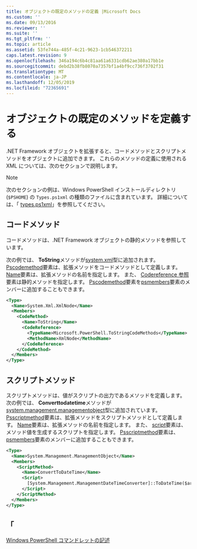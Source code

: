 ```yaml
---
title: オブジェクトの既定のメソッドの定義 |Microsoft Docs
ms.custom: ''
ms.date: 09/13/2016
ms.reviewer: ''
ms.suite: ''
ms.tgt_pltfrm: ''
ms.topic: article
ms.assetid: 53fe744a-485f-4c21-9623-1cb546372211
caps.latest.revision: 9
ms.openlocfilehash: 346a194c6b4c81aa61a6331cdb62ae380a17bb1e
ms.sourcegitcommit: debd2b38fb8070a7357bf1a4bf9cc736f3702f31
ms.translationtype: MT
ms.contentlocale: ja-JP
ms.lasthandoff: 12/05/2019
ms.locfileid: "72365691"
---
```

# <a name="defining-default-methods-for-objects"></a>オブジェクトの既定のメソッドを定義する

.NET Framework オブジェクトを拡張すると、コードメソッドとスクリプトメソッドをオブジェクトに追加できます。
これらのメソッドの定義に使用される XML については、次のセクションで説明します。

> [!NOTE]
> 次のセクションの例は、Windows PowerShell インストールディレクトリ (`$PSHOME`) の `Types.ps1xml` の種類のファイルに含まれています。 詳細については、「 [types.ps1xml](/powershell/module/microsoft.powershell.core/about/about_types.ps1xml)」を参照してください。

## <a name="code-methods"></a>コードメソッド

コードメソッドは、.NET Framework オブジェクトの静的メソッドを参照しています。

次の例では、 **ToString**メソッドが[system.xml](/dotnet/api/System.Xml.XmlNode)型に追加されます。 [Pscodemethod](/dotnet/api/system.management.automation.pscodemethod)要素は、拡張メソッドをコードメソッドとして定義します。 [Name](/dotnet/api/system.management.automation.psmemberinfo.name?view=pscore-6.2.0#System_Management_Automation_PSMemberInfo_Name)要素は、拡張メソッドの名前を指定します。 また、 [Codereference 参照](/dotnet/api/system.management.automation.pscodemethod.codereference?view=pscore-6.2.0#System_Management_Automation_PSCodeMethod_CodeReference)要素は静的メソッドを指定します。 [Pscodemethod](/dotnet/api/system.management.automation.pscodemethod)要素を[psmembers](/dotnet/api/system.management.automation.psmemberset?view=pscore-6.2.0)要素のメンバーに追加することもできます。

```xml
<Type>
  <Name>System.Xml.XmlNode</Name>
  <Members>
    <CodeMethod>
      <Name>ToString</Name>
      <CodeReference>
        <TypeName>Microsoft.PowerShell.ToStringCodeMethods</TypeName>
        <MethodName>XmlNode</MethodName>
      </CodeReference>
    </CodeMethod>
  </Members>
</Type>
```

## <a name="script-methods"></a>スクリプトメソッド

スクリプトメソッドは、値がスクリプトの出力であるメソッドを定義します。 次の例では、 **Converttodatetime**メソッドが[system.management.managementobject](/dotnet/api/System.Management.ManagementObject)型に追加されています。 [Psscriptmethod](/dotnet/api/system.management.automation.psscriptmethod?view=pscore-6.2.0)要素は、拡張メソッドをスクリプトメソッドとして定義します。 [Name](/dotnet/api/system.management.automation.psmemberinfo.name?view=pscore-6.2.0#System_Management_Automation_PSMemberInfo_Name)要素は、拡張メソッドの名前を指定します。 また、 [script](/dotnet/api/system.management.automation.psscriptmethod.script?view=pscore-6.2.0#System_Management_Automation_PSScriptMethod_Script)要素は、メソッド値を生成するスクリプトを指定します。 [Psscriptmethod](/dotnet/api/system.management.automation.psscriptmethod?view=pscore-6.2.0)要素は、 [psmembers](/dotnet/api/system.management.automation.psmemberset?view=pscore-6.2.0)要素のメンバーに追加することもできます。

```xml
<Type>
  <Name>System.Management.ManagementObject</Name>
  <Members>
    <ScriptMethod>
      <Name>ConvertToDateTime</Name>
      <Script>
        [System.Management.ManagementDateTimeConverter]::ToDateTime($args[0])
      </Script>
    </ScriptMethod>
  </Members>
</Type>
```

## <a name="see-also"></a>「

[Windows PowerShell コマンドレットの記述](./writing-a-windows-powershell-cmdlet.md)
